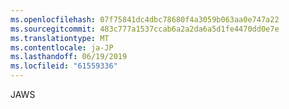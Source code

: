 ```yaml
---
ms.openlocfilehash: 07f75841dc4dbc78680f4a3059b063aa0e747a22
ms.sourcegitcommit: 483c777a1537ccab6a2a2da6a5d1fe4470dd0e7e
ms.translationtype: MT
ms.contentlocale: ja-JP
ms.lasthandoff: 06/19/2019
ms.locfileid: "61559336"
---
```

JAWS
